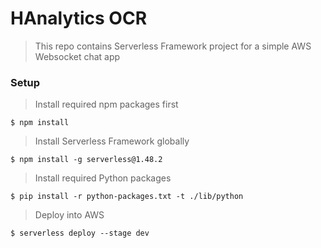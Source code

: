 # HAnalytics OCR

> This repo contains Serverless Framework project for a simple AWS Websocket chat app

### Setup

> Install required npm packages first

```shell
$ npm install
```

> Install Serverless Framework globally

```shell
$ npm install -g serverless@1.48.2
```

> Install required Python packages

```shell
$ pip install -r python-packages.txt -t ./lib/python
```

> Deploy into AWS

```shell
$ serverless deploy --stage dev
```